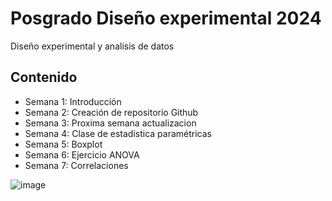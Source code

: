 # Posgrado Diseño experimental 2024
Diseño experimental y analisis de datos

## Contenido

+ Semana 1: Introducción
+ Semana 2: Creación de repositorio Github
+ Semana 3: Proxima semana actualizacion
+ Semana 4: Clase de estadistica paramétricas
+ Semana 5: Boxplot
+ Semana 6: Ejercicio ANOVA
+ Semana 7: Correlaciones

 ![image](https://github.com/user-attachments/assets/9d012d40-e50c-455a-a17b-662aebd70b2f)
